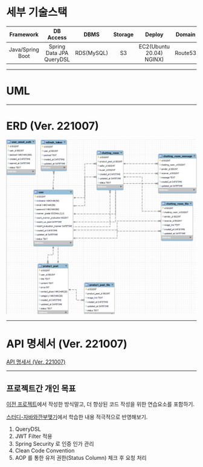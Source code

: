 # 세부 기술스택

|    Framework     |           DB Access           |    DBMS     | Storage  |            Deploy             |  Domain  | Messaging  | MailSender  |
|:----------------:|:-----------------------------:|:-----------:|:--------:|:-----------------------------:|:--------:|:----------:|:-----------:|
| Java/Spring Boot | Spring Data JPA <br> QueryDSL | RDS(MySQL)  |    S3    | EC2(Ubuntu 20.04) <br> NGINX) | Route53  |  RabbitMQ  |     SES     |

---

# UML
[]()

---

# ERD (Ver. 221007)
![](src/main/resources/erd/SUGO%20ERD-3.png)

---

# API 명세서 (Ver. 221007)
[API 명세서 (Ver. 221007)](https://diger.gitbook.io/untitled-1/)

---

## 프로젝트간 개인 목표

[이전 프로젝트](https://github.com/uswLectureEvaluation/Backend-Remaster)에서 작성한 방식말고, 더 향상된 코드 작성을 위한 연습요소를 포함하기.

[스터디-자바와깐부맺기](https://github.com/Be-GGanboo-With-Java)에서 학습한 내용 적극적으로 반영해보기.

1. QueryDSL
2. JWT Filter 적용
3. Spring Security 로 인증 인가 관리 
4. Clean Code Convention
5. AOP 를 통한 유저 권한(Status Column) 체크 후 요청 처리
